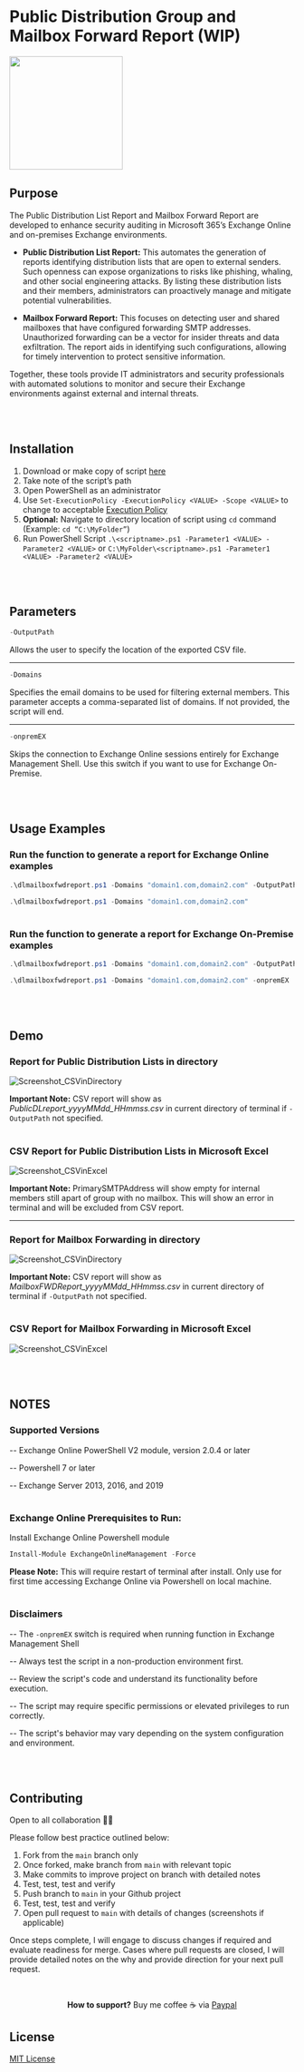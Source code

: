 # Public Distribution Group and Mailbox Forward Report (WIP)

<img src="https://media2.giphy.com/media/v1.Y2lkPTc5MGI3NjExOGlmcmhqeWZkejFnZHV3MnU2MTIxYjczNW9ldTJmdm1leDdsaXR4YyZlcD12MV9pbnRlcm5hbF9naWZfYnlfaWQmY3Q9Zw/vR1dPIYzQmkRzLZk2w/giphy.gif" width="200" height="200" />

## Purpose 

The Public Distribution List Report and Mailbox Forward Report are developed to enhance security auditing in Microsoft 365’s Exchange Online and on-premises Exchange environments.​

- **Public Distribution List Report:** This automates the generation of reports identifying distribution lists that are open to external senders. Such openness can expose organizations to risks like phishing, whaling, and other social engineering attacks. By listing these distribution lists and their members, administrators can proactively manage and mitigate potential vulnerabilities.​

- **Mailbox Forward Report:** This focuses on detecting user and shared mailboxes that have configured forwarding SMTP addresses. Unauthorized forwarding can be a vector for insider threats and data exfiltration. The report aids in identifying such configurations, allowing for timely intervention to protect sensitive information.​

Together, these tools provide IT administrators and security professionals with automated solutions to monitor and secure their Exchange environments against external and internal threats.​

<br></br>
## Installation

1. Download or make copy of script [here](https://github.com/lev2pr0/DLMailboxForwardingReport/blob/main/dlmailboxfwdreport.ps1)
2. Take note of the script’s path
3. Open PowerShell as an administrator
4. Use ```Set-ExecutionPolicy -ExecutionPolicy <VALUE> -Scope <VALUE>``` to change to acceptable [Execution Policy](https://learn.microsoft.com/en-us/powershell/module/microsoft.powershell.security/set-executionpolicy?view=powershell-7.5#-executionpolicy)
5. **Optional:** Navigate to directory location of script using ```cd``` command (Example: ```cd “C:\MyFolder”```)
6. Run PowerShell Script ```.\<scriptname>.ps1 -Parameter1 <VALUE> -Parameter2 <VALUE>``` or ```C:\MyFolder\<scriptname>.ps1 -Parameter1 <VALUE> -Parameter2 <VALUE>```

<br></br>
## Parameters 

```powershell
-OutputPath
```
Allows the user to specify the location of the exported CSV file.

---

```powershell
-Domains
```
Specifies the email domains to be used for filtering external members. This parameter accepts a comma-separated list of domains. If not provided, the script will end. 

---

```powershell
-onpremEX
```
Skips the connection to Exchange Online sessions entirely for Exchange Management Shell. Use this switch if you want to use for Exchange On-Premise.

<br></br>
## Usage Examples

### Run the function to generate a report for Exchange Online examples
```powershell
.\dlmailboxfwdreport.ps1 -Domains "domain1.com,domain2.com" -OutputPath "C:\Reports"
```
```powershell
.\dlmailboxfwdreport.ps1 -Domains "domain1.com,domain2.com"
```

#

### Run the function to generate a report for Exchange On-Premise examples
```powershell
.\dlmailboxfwdreport.ps1 -Domains "domain1.com,domain2.com" -OutputPath "C:\Reports" -onpremEX 
```
```powershell
.\dlmailboxfwdreport.ps1 -Domains "domain1.com,domain2.com" -onpremEX
```

<br></br>
## Demo

### Report for Public Distribution Lists in directory
![Screenshot_CSVinDirectory](https://github.com/user-attachments/assets/1617384b-65c4-40fa-868e-0f1c7b19d49f)

**Important Note:** CSV report will show as *PublicDLreport_yyyyMMdd_HHmmss.csv* in current directory of terminal if ```-OutputPath``` not specified.

#

### CSV Report for Public Distribution Lists in Microsoft Excel
![Screenshot_CSVinExcel](https://github.com/user-attachments/assets/c7efcddb-e678-4705-9100-347ab97c4b71)


**Important Note:** PrimarySMTPAddress will show empty for internal members still apart of group with no mailbox. This will show an error in terminal and will be excluded from CSV report.

---

### Report for Mailbox Forwarding in directory
![Screenshot_CSVinDirectory](https://github.com/user-attachments/assets/df015eb1-14cd-465b-a9b3-8dbf36393279)

**Important Note:** CSV report will show as *MailboxFWDReport_yyyyMMdd_HHmmss.csv* in current directory of terminal if ```-OutputPath``` not specified.

#

### CSV Report for Mailbox Forwarding in Microsoft Excel
![Screenshot_CSVinExcel](https://github.com/user-attachments/assets/7465e627-548d-42f3-8f0e-88a3211a795e)

<br></br>
## NOTES

### Supported Versions

-- Exchange Online PowerShell V2 module, version 2.0.4 or later

-- Powershell 7 or later

-- Exchange Server 2013, 2016, and 2019

#

### Exchange Online Prerequisites to Run: 

Install Exchange Online Powershell module
```powershell
Install-Module ExchangeOnlineManagement -Force
```
**Please Note:** This will require restart of terminal after install. Only use for first time accessing Exchange Online via Powershell on local machine.

#

### Disclaimers

-- The  ```-onpremEX``` switch is required when running function in Exchange Management Shell


-- Always test the script in a non-production environment first.


-- Review the script's code and understand its functionality before execution.


-- The script may require specific permissions or elevated privileges to run correctly.


-- The script's behavior may vary depending on the system configuration and environment.

<br></br>
## Contributing

Open to all collaboration 🙏🏽

Please follow best practice outlined below:

1. Fork from the ```main``` branch only
2. Once forked, make branch from ```main``` with relevant topic
3. Make commits to improve project on branch with detailed notes
4. Test, test, test and verify
5. Push branch to ```main``` in your Github project
6. Test, test, test and verify
7. Open pull request to ```main``` with details of changes (screenshots if applicable)

Once steps complete, I will engage to discuss changes if required and evaluate readiness for merge. Cases where pull requests are closed, I will provide detailed notes on the why and provide direction for your next pull request.

</br>

<p align="center" 
 
 **How to support?** Buy me coffee ☕️ via [Paypal](https://www.paypal.com/donate/?business=E7G9HLW2WPV22&no_recurring=1&item_name=Empowering+all+to+achieve+success+through+technology.%0A&currency_code=USD)

</p>

## License

[MIT License](https://choosealicense.com/licenses/mit/)
